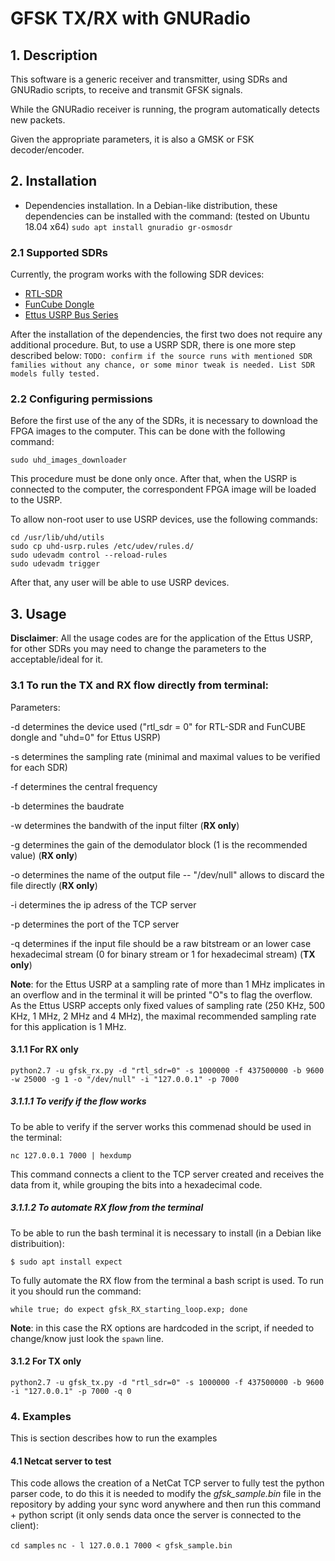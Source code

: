 # GFSK TX/RX with GNURadio


## 1. Description 

This software is a generic receiver and transmitter, using SDRs and GNURadio scripts, to receive and transmit GFSK signals.

While the GNURadio receiver is running, the program automatically detects new packets.

Given the appropriate parameters, it is also a GMSK or FSK decoder/encoder.


## 2. Installation

- Dependencies installation. In a Debian-like distribution, these dependencies can be installed with the command: (tested on Ubuntu 18.04 x64)
`sudo apt install gnuradio gr-osmosdr`



### 2.1 Supported SDRs

Currently, the program works with the following SDR devices:

* [RTL-SDR](https://www.rtl-sdr.com/about-rtl-sdr/)
* [FunCube Dongle](http://www.funcubedongle.com/)
* [Ettus USRP Bus Series](https://www.ettus.com/product/category/USRP-Bus-Series)

After the installation of the dependencies, the first two does not require any additional procedure. But, to use a USRP SDR, there is one more step described below:
`TODO: confirm if the source runs with mentioned SDR families without any chance, or some minor tweak is needed. List SDR models fully tested.`

### 2.2 Configuring permissions

Before the first use of the any of the SDRs, it is necessary to download the FPGA images to the computer. This can be done with the following command:

`sudo uhd_images_downloader`

This procedure must be done only once. After that, when the USRP is connected to the computer, the correspondent FPGA image will be loaded to the USRP.

To allow non-root user to use USRP devices, use the following commands:

```  
cd /usr/lib/uhd/utils
sudo cp uhd-usrp.rules /etc/udev/rules.d/
sudo udevadm control --reload-rules
sudo udevadm trigger
```

After that, any user will be able to use USRP devices.



## 3. Usage

**Disclaimer**: All the usage codes are for the application of the Ettus USRP, for other SDRs you may need to change the parameters to the acceptable/ideal for it.

### 3.1 To run the TX and RX flow directly from terminal:

Parameters:

-d determines the device used ("rtl_sdr = 0" for RTL-SDR and FunCUBE dongle and "uhd=0" for Ettus USRP)

-s determines the sampling rate (minimal and maximal values to be verified for each SDR)

-f determines the central frequency

-b determines the baudrate

-w determines the bandwith of the input filter (**RX only**)

-g determines the gain of the demodulator block (1 is the recommended value) (**RX only**)

-o determines the name of the output file -- "/dev/null" allows to discard the file directly (**RX only**)

-i determines the ip adress of the TCP server

-p determines the port of the TCP server

-q determines if the input file should be a raw bitstream or an lower case hexadecimal stream (0 for binary stream or 1 for hexadecimal stream) (**TX only**)

**Note**: for the Ettus USRP at a sampling rate of more than 1 MHz implicates in an overflow and in the terminal it will be printed "O"s to flag the overflow. As the Ettus USRP accepts only fixed values of sampling rate (250 KHz, 500 KHz, 1 MHz, 2 MHz and 4 MHz), the maximal recommended sampling rate for this application is 1 MHz.

#### 3.1.1 For RX only

`python2.7 -u gfsk_rx.py -d "rtl_sdr=0" -s 1000000 -f 437500000 -b 9600 -w 25000 -g 1 -o "/dev/null" -i "127.0.0.1" -p 7000`

##### 3.1.1.1 To verify if the flow works


To be able to verify if the server works this commenad should be used in the terminal:

`nc 127.0.0.1 7000 | hexdump`

This command connects a client to the TCP server created and receives the data from it, while grouping the bits into a hexadecimal code. 

##### 3.1.1.2 To automate RX flow from the terminal

To be able to run the bash terminal it is necessary to install (in a Debian like distribuition):

`$ sudo apt install expect `

To fully automate the RX flow from the terminal a bash script is used. To run it you should run the command:

`while true; do expect gfsk_RX_starting_loop.exp; done`

**Note**: in this case the RX options are hardcoded in the script, if needed to change/know just look the `spawn` line.

#### 3.1.2 For TX only 

`python2.7 -u gfsk_tx.py -d "rtl_sdr=0" -s 1000000 -f 437500000 -b 9600 -i "127.0.0.1" -p 7000 -q 0`

### 4.  Examples

This is section describes how to run the examples

#### 4.1 Netcat server to test

This code allows the creation of a NetCat TCP server to fully test the python parser code, to do this it is needed to modify the *gfsk_sample.bin* file in the repository by adding your sync word anywhere and then run this command + python script (it only sends data once the server is connected to the client):

`cd samples`
`nc - l 127.0.0.1 7000 < gfsk_sample.bin`
